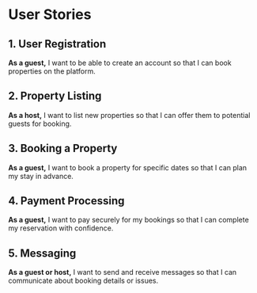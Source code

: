 # User Stories

## 1. User Registration

**As a guest,** I want to be able to create an account so that I can book properties on the platform.


## 2. Property Listing

**As a host,** I want to list new properties so that I can offer them to potential guests for booking.


## 3. Booking a Property

**As a guest,** I want to book a property for specific dates so that I can plan my stay in advance.


## 4. Payment Processing

**As a guest,** I want to pay securely for my bookings so that I can complete my reservation with confidence.


## 5. Messaging

**As a guest or host,** I want to send and receive messages so that I can communicate about booking details or issues.

